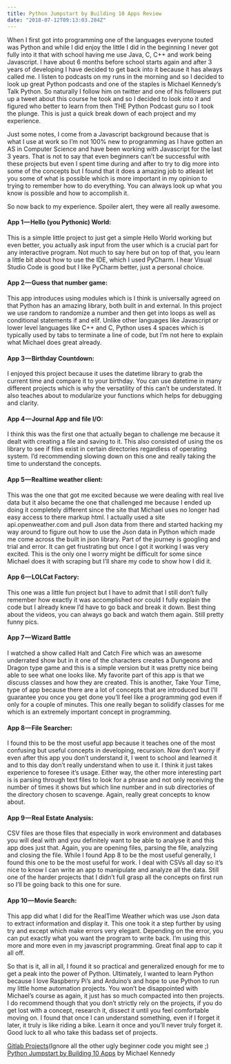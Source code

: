 ```yaml
---
title: Python Jumpstart by Building 10 Apps Review
date: "2018-07-12T09:13:03.284Z"
---
```


When I first got into programming one of the languages everyone touted was Python and while I did enjoy the little I did in the beginning I never got fully into it that with school having me use Java, C, C++ and work being Javascript. I have about 6 months before school starts again and after 3 years of developing I have decided to get back into it because it has always called me. I listen to podcasts on my runs in the morning and so I decided to look up great Python podcasts and one of the staples is Michael Kennedy’s Talk Python. So naturally I follow him on twitter and one of his followers put up a tweet about this course he took and so I decided to look into it and figured who better to learn from then THE Python Podcast guru so I took the plunge. This is just a quick break down of each project and my experience.

Just some notes, I come from a Javascript background because that is what I use at work so I’m not 100% new to programming as I have gotten an AS in Computer Science and have been working with Javascript for the last 3 years. That is not to say that even beginners can’t be successful with these projects but even I spent time during and after to try to dig more into some of the concepts but I found that it does a amazing job to atleast let you some of what is possible which is more important in my opinion to trying to remember how to do everything. You can always look up what you know is possible and how to accomplish it.

So now back to my experience. Spoiler alert, they were all really awesome.

#### App 1 — Hello (you Pythonic) World:
This is a simple little project to just get a simple Hello World working but even better, you actually ask input from the user which is a crucial part for any interactive program. Not much to say here but on top of that, you learn a little bit about how to use the IDE, which I used PyCharm. I hear Visual Studio Code is good but I like PyCharm better, just a personal choice.

#### App 2 — Guess that number game:
This app introduces using modules which is I think is universally agreed on that Python has an amazing library, both built in and external. In this project we use random to randomize a number and then get into loops as well as conditional statements if and elif. Unlike other languages like Javascript or lower level languages like C++ and C, Python uses 4 spaces which is typically used by tabs to terminate a line of code, but I’m not here to explain what Michael does great already.

#### App 3 — Birthday Countdown:
I enjoyed this project because it uses the datetime library to grab the current time and compare it to your birthday. You can use datetime in many different projects which is why the versatility of this can’t be understated. It also teaches about to modularize your functions which helps for debugging and clarity.

#### App 4 — Journal App and file I/O:
I think this was the first one that actually began to challenge me because it dealt with creating a file and saving to it. This also consisted of using the os library to see if files exist in certain directories regardless of operating system. I’d recommending slowing down on this one and really taking the time to understand the concepts.

#### App 5 — Realtime weather client:
This was the one that got me excited because we were dealing with real live data but it also became the one that challenged me because I ended up doing it completely different since the site that Michael uses no longer had easy access to there markup html. I actually used a site api.openweather.com and pull Json data from there and started hacking my way around to figure out how to use the Json data in Python which made me come across the built in json library. Part of the journey is googling and trial and error. It can get frustrating but once I got it working I was very excited. This is the only one I worry might be difficult for some since Michael does it with scraping but I’ll share my code to show how I did it.

#### App 6 — LOLCat Factory:
This one was a little fun project but I have to admit that I still don’t fully remember how exactly it was accomplished nor could I fully explain the code but I already knew I’d have to go back and break it down. Best thing about the videos, you can always go back and watch them again. Still pretty funny pics.

#### App 7 — Wizard Battle
I watched a show called Halt and Catch Fire which was an awesome underrated show but in it one of the characters creates a Dungeons and Dragon type game and this is a simple version but it was pretty nice being able to see what one looks like. My favorite part of this app is that we discuss classes and how they are created. This is another, Take Your Time, type of app because there are a lot of concepts that are introduced but I’ll guarantee you once you get done you’ll feel like a programming god even if only for a couple of minutes. This one really began to solidify classes for me which is an extremely important concept in programming.

#### App 8 — File Searcher:
I found this to be the most useful app because it teaches one of the most confusing but useful concepts in developing, recursion. Now don’t worry if even after this app you don’t understand it, I went to school and learned it and to this day don’t really understand when to use it. I think it just takes experience to foresee it’s usage. Either way, the other more interesting part is is parsing through text files to look for a phrase and not only receiving the number of times it shows but which line number and in sub directories of the directory chosen to scavenge. Again, really great concepts to know about.

#### App 9 — Real Estate Analysis:
CSV files are those files that especially in work environment and databases you will deal with and you definitely want to be able to analyse it and this app does just that. Again, you are opening files, parsing the file, analyzing and closing the file. While I found App 8 to be the most useful generally, I found this one to be the most useful for work. I deal with CSVs all day so it’s nice to know I can write an app to manipulate and analyze all the data. Still one of the harder projects that I didn’t full grasp all the concepts on first run so I’ll be going back to this one for sure.

#### App 10 — Movie Search:
This app did what I did for the RealTime Weather which was use Json data to extract information and display it. This one took it a step further by using try and except which make errors very elegant. Depending on the error, you can put exactly what you want the program to write back. I’m using this more and more even in my javascript programming. Great final app to cap it all off.

So that is it, all in all, I found it so practical and generalized enough for me to get a peak into the power of Python. Ultimately, I wanted to learn Python because I love Raspberry Pi’s and Arduino’s and hope to use Python to run my little home automation projects. You won’t be disappointed with Michael’s course as again, it just has so much compacted into then projects. I do recommend though that you don’t strictly rely on the projects, if you do get lost with a concept, research it, dissect it until you feel comfortable moving on. I found that once I can understand something, even if I forget it later, it truly is like riding a bike. Learn it once and you’ll never truly forget it. Good luck to all who take this badass set of projects.

[Gitlab Projects](https://gitlab.com/RogerDodger-Python/10-Projects)(Ignore all the other ugly beginner code you might see ;)
[Python Jumpstart by Building 10 Apps](https://training.talkpython.fm/courses/explore_python_jumpstart/python-language-jumpstart-building-10-apps) by Michael Kennedy